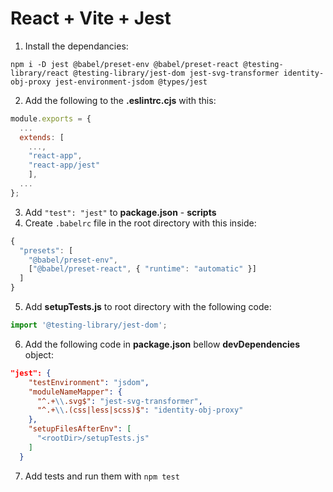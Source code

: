 # React + Vite + Jest

1. Install the dependancies:
```
npm i -D jest @babel/preset-env @babel/preset-react @testing-library/react @testing-library/jest-dom jest-svg-transformer identity-obj-proxy jest-environment-jsdom @types/jest
```
2. Add the following to the **.eslintrc.cjs** with this: 
```js
module.exports = {
  ...
  extends: [
    ...,
    "react-app", 
    "react-app/jest"
    ],
  ...
};
```
3. Add `"test": "jest"` to **package.json** - **scripts**
4. Create `.babelrc` file in the root directory with this inside: 
```js
{
  "presets": [
    "@babel/preset-env",
    ["@babel/preset-react", { "runtime": "automatic" }]
  ]
}
```
5. Add **setupTests.js** to root directory with the following code:
```js
import '@testing-library/jest-dom';
```
6. Add the following code in **package.json** bellow **devDependencies** object: 
```json
"jest": {
    "testEnvironment": "jsdom",
    "moduleNameMapper": {
      "^.+\\.svg$": "jest-svg-transformer",
      "^.+\\.(css|less|scss)$": "identity-obj-proxy"
    },
    "setupFilesAfterEnv": [
      "<rootDir>/setupTests.js"
    ]
  }
```
7. Add tests and run them with `npm test`
